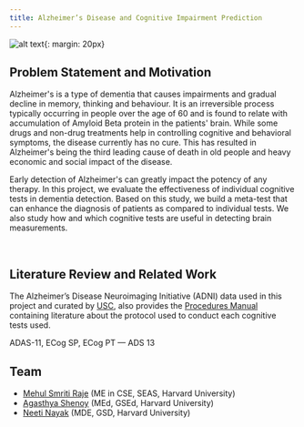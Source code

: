```yaml
---
title: Alzheimer’s Disease and Cognitive Impairment Prediction
---
```



  ![alt text](https://www.alz.org/braintour/images/alzheimer_brain.jpg "Alzheimer's Brain"){: margin: 20px}





## Problem Statement and Motivation

Alzheimer's is a type of dementia that causes impairments and gradual decline in memory, thinking and behaviour. It is an irreversible process typically occurring in people over the age of 60 and is found to relate with accumulation of Amyloid Beta protein in the patients' brain. While some drugs and non-drug treatments help in controlling cognitive and behavioral symptoms, the disease currently has no cure. This has resulted in Alzheimer's being the third leading cause of death in old people and heavy economic and social impact of the disease.

Early detection of Alzheimer's can greatly impact the potency of any therapy. In this project, we evaluate the effectiveness of individual cognitive tests in dementia detection. Based on this study, we build a meta-test that can enhance the diagnosis of patients as compared to individual tests. We also study how and which cognitive tests are useful in detecting brain measurements.

​    

## Literature Review and Related Work

The Alzheimer’s Disease Neuroimaging Initiative (ADNI) data used in this project and curated by [USC](http://adni.loni.usc.edu/), also provides the [Procedures Manual](http://adni.loni.usc.edu/wp-content/uploads/2012/10/ADNI3-Procedures-Manual_v3.0_20170627.pdf) containing literature about the protocol used to conduct each cognitive tests used. 

ADAS-11, ECog SP, ECog PT — ADS 13



## Team

* [Mehul Smriti Raje](https://github.com/mraje16) (ME in CSE, SEAS, Harvard University)
* [Agasthya Shenoy](https://github.com/agasthyaps) (MEd, GSEd, Harvard University)
* [Neeti Nayak](https://github.com/neetinayak) (MDE, GSD, Harvard University)
